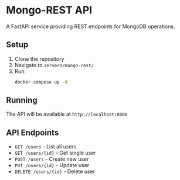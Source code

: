 # Mongo-REST API

A FastAPI service providing REST endpoints for MongoDB operations.

## Setup

1. Clone the repository
2. Navigate to `servers/mongo-rest/`
3. Run:
   ```bash
   docker-compose up -d
   ```

## Running

The API will be available at `http://localhost:8000`

## API Endpoints

- `GET /users` - List all users
- `GET /users/{id}` - Get single user
- `POST /users` - Create new user
- `PUT /users/{id}` - Update user
- `DELETE /users/{id}` - Delete user